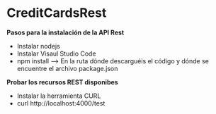 # CreditCardsRest

**Pasos para la instalación de la API Rest**
* Instalar nodejs
* Instalar Visaul Studio Code
* npm install --> En la ruta dónde descarguéis el código y dónde se encuentre el archivo package.json

**Probar los recursos REST disponibes**
* Instalar la herramienta CURL
* curl http://localhost:4000/test
